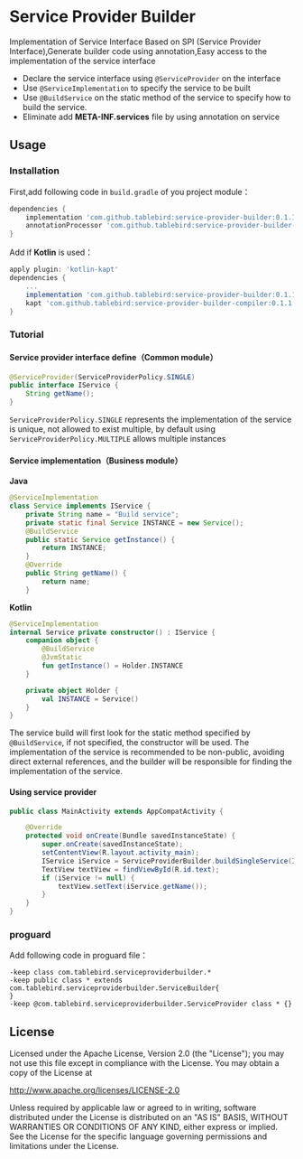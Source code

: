 # Service Provider Builder

Implementation of Service Interface Based on SPI (Service Provider Interface),Generate builder code using annotation,Easy access to the implementation of the service interface

+ Declare the service interface using `@ServiceProvider` on the interface
+ Use `@ServiceImplementation` to specify the service to be built
+ Use `@BuildService` on the static method of the service to specify how to build the service.
+ Eliminate add **META-INF.services** file by using annotation on service

## Usage

### Installation

First,add following code in  `build.gradle` of you project module：
```groovy
dependencies {
    implementation 'com.github.tablebird:service-provider-builder:0.1.1'
    annotationProcessor 'com.github.tablebird:service-provider-builder-compiler:0.1.1'
}
```
Add if **Kotlin** is used：
```groovy
apply plugin: 'kotlin-kapt'
dependencies {
	...
	implementation 'com.github.tablebird:service-provider-builder:0.1.1'
	kapt 'com.github.tablebird:service-provider-builder-compiler:0.1.1'
}
```

### Tutorial

#### Service provider interface define（Common module）
```java
@ServiceProvider(ServiceProviderPolicy.SINGLE)
public interface IService {
    String getName();
}
```
`ServiceProviderPolicy.SINGLE` represents the implementation of the service is unique, not allowed to exist multiple, by default using `ServiceProviderPolicy.MULTIPLE` allows multiple instances

#### Service implementation（Business module）
**Java**

```java
@ServiceImplementation
class Service implements IService {
    private String name = "Build service";
    private static final Service INSTANCE = new Service();
    @BuildService
    public static Service getInstance() {
        return INSTANCE;
    }
    @Override
    public String getName() {
        return name;
    }
```

**Kotlin**
```kotlin
@ServiceImplementation
internal Service private constructor() : IService {
    companion object {
        @BuildService
        @JvmStatic
        fun getInstance() = Holder.INSTANCE
    }

    private object Holder {
        val INSTANCE = Service()
    }
}
```

The service build will first look for the static method specified by `@BuildService`, if not specified, the constructor will be used.
The implementation of the service is recommended to be non-public, avoiding direct external references, and the builder will be responsible for finding the implementation of the service.


#### Using service provider
```java
public class MainActivity extends AppCompatActivity {

    @Override
    protected void onCreate(Bundle savedInstanceState) {
        super.onCreate(savedInstanceState);
        setContentView(R.layout.activity_main);
        IService iService = ServiceProviderBuilder.buildSingleService(IService.class);
        TextView textView = findViewById(R.id.text);
        if (iService != null) {
            textView.setText(iService.getName());
        }
    }
}
```

### proguard

Add following code in proguard file：
```proguard
-keep class com.tablebird.serviceproviderbuilder.*
-keep public class * extends com.tablebird.serviceproviderbuilder.ServiceBuilder{
}
-keep @com.tablebird.serviceproviderbuilder.ServiceProvider class * {}
```

## License

Licensed under the Apache License, Version 2.0 (the "License");
you may not use this file except in compliance with the License.
You may obtain a copy of the License at

   http://www.apache.org/licenses/LICENSE-2.0

Unless required by applicable law or agreed to in writing, software
distributed under the License is distributed on an "AS IS" BASIS,
WITHOUT WARRANTIES OR CONDITIONS OF ANY KIND, either express or implied.
See the License for the specific language governing permissions and
limitations under the License.
